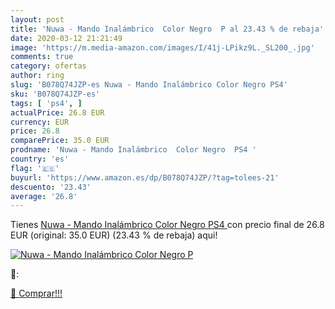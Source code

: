 ```yaml
---
layout: post
title: 'Nuwa - Mando Inalámbrico  Color Negro  P al 23.43 % de rebaja'
date: 2020-03-12 21:21:49
image: 'https://m.media-amazon.com/images/I/41j-LPikz9L._SL200_.jpg'
comments: true
category: ofertas
author: ring
slug: 'B078Q74JZP-es Nuwa - Mando Inalámbrico Color Negro PS4'
sku: 'B078Q74JZP-es'
tags: [ 'ps4', ]
actualPrice: 26.8 EUR
currency: EUR
price: 26.8
comparePrice: 35.0 EUR
prodname: 'Nuwa - Mando Inalámbrico  Color Negro  PS4 '
country: 'es'
flag: '🇪🇸'
buyurl: 'https://www.amazon.es/dp/B078Q74JZP/?tag=tolees-21'
descuento: '23.43'
average: '26.8'
---
```


Tienes [Nuwa - Mando Inalámbrico  Color Negro  PS4 ](https://www.amazon.es/dp/B078Q74JZP/?tag=tolees-21) con precio final de  26.8 EUR (original: 35.0 EUR) (23.43 %  de rebaja) aqui!

[![Nuwa - Mando Inalámbrico  Color Negro  P](https://m.media-amazon.com/images/I/41j-LPikz9L._SL200_.jpg)](https://www.amazon.es/dp/B078Q74JZP/?tag=tolees-21)

🔎:


[🛒 Comprar!!!](https://www.amazon.es/dp/B078Q74JZP/?tag=tolees-21)
